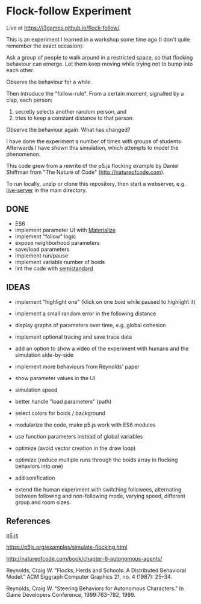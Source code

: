 
# Flock-follow Experiment

Live at https://i3games.github.io/flock-follow/.

This is an experiment I learned in a workshop some time ago (I don't quite remember the exact occasion):

Ask a group of people to walk around in a restricted space, so that flocking behaviour can emerge. Let them keep moving while trying not to bump into each other.

Observe the behaviour for a while.

Then introduce the "follow-rule". From a certain moment, signalled by a clap, each person:

1. secretly selects another random person, and
2. tries to keep a constant distance to that person.

Observe the behaviour again. What has changed?

I have done the experiment a number of times with groups of students. Afterwards I have shown this simulation, which attempts to model the phenomenon.

This code grew from a rewrite of the p5.js flocking example by Daniel Shiffman from "The Nature of Code" (http://natureofcode.com).

To run locally, unzip or clone this repository, then start a webserver, e.g. [live-server](https://github.com/tapio/live-server) in the main directory.

## DONE

- ES6
- implement parameter UI with [Materialize](http://materializecss.com/)
- implement "follow" logic
- expose neighborhood parameters
- save/load parameters
- implement run/pause
- implement variable number of boids
- lint the code with [semistandard](https://github.com/Flet/semistandard)

## IDEAS

- implement "highlight one" (klick on one boid while paused to highlight it)
- implement a small random error in the following distance  
- display graphs of parameters over time, e.g. global cohesion
- implement optional tracing and save trace data
- add an option to show a video of the experiment with humans and the simulation side-by-side
- implement more behaviours from Reynolds' paper
- show parameter values in the UI
- simulation speed
- better handle "load parameters" (path)
- select colors for boids / background

- modularize the code, make p5.js work with ES6 modules
- use function parameters instead of global variables
- optimize (avoid vector creation in the draw loop)
- optimize (reduce multiple runs through the boids array in flocking behaviors into one)

- add sonification

- extend the human experiment with switching followees, alternating between following and non-following mode, varying speed, different group and room sizes.

## References

[p5.js](https://p5js.org)

https://p5js.org/examples/simulate-flocking.html

http://natureofcode.com/book/chapter-6-autonomous-agents/

Reynolds, Craig W. “Flocks, Herds and Schools: A Distributed Behavioral Model.” ACM Siggraph Computer Graphics 21, no. 4 (1987): 25–34.

Reynolds, Craig W. “Steering Behaviors for Autonomous Characters.” In Game Developers Conference, 1999:763–782, 1999.

